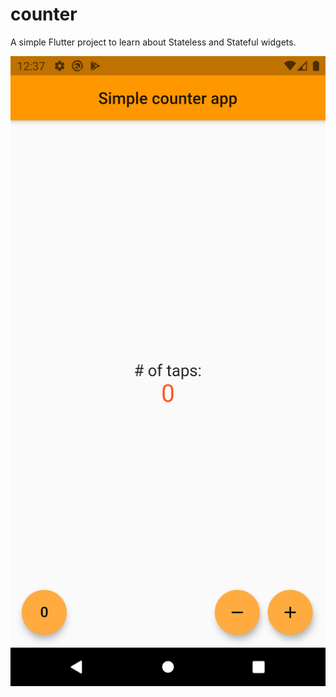 # counter

A simple Flutter project to learn about Stateless and Stateful widgets.

![](counter_app.png)